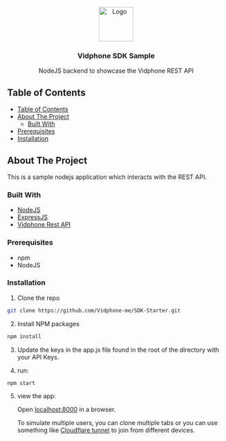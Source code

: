 <!-- PROJECT LOGO -->
<p align="center">
  <a href="https://vidphone.me">
    <img src="https://vidphone.me/static/images/logo-blue.png" alt="Logo" width="80">
  </a>

  <h3 align="center">Vidphone SDK Sample</h3>

  <p align="center">
    NodeJS backend to showcase the Vidphone REST API
    <br />
  </p>

<!-- TABLE OF CONTENTS -->

## Table of Contents

- [Table of Contents](#table-of-contents)
- [About The Project](#about-the-project)
  - [Built With](#built-with)
- [Prerequisites](#prerequisites)
- [Installation](#installation)

<!-- ABOUT THE PROJECT -->

## About The Project

This is a sample nodejs application which interacts with the REST API.

### Built With

- [NodeJS](https://nodejs.org/en/)
- [ExpressJS](https://expressjs.com/)
- [Vidphone Rest API](https://vidphone.me/)

<!-- GETTING STARTED -->

### Prerequisites

- npm
- NodeJS

### Installation

1. Clone the repo

```sh
git clone https://github.com/Vidphone-me/SDK-Starter.git
```

2. Install NPM packages

```sh
npm install
```

3. Update the keys in the app.js file found in the root of the directory with your API Keys.

4. run:

```sh
npm start
```

5. view the app:

    Open [localhost:8000](http://localhost:8000) in a browser. 
    
    To simulate multiple users, you can clone multiple tabs or you can use something like [Cloudflare tunnel](https://developers.cloudflare.com/pages/how-to/preview-with-cloudflare-tunnel/) to join from different devices. 